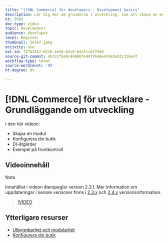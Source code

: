 ```yaml
---
title: "[!DNL Commerce] for developers - Development basics"
description: Lär dig mer om grunderna i utveckling, som att skapa en modul, konfigurera din butik, DI-åtgärder och ett exempel på frontkontrollenhet.
kt: 5695
doc-type: video
topic: Development
audience: developer
level: Beginner
thumbnail: 36197.jpeg
activity: use
exl-id: f27b31b7-6226-4e58-b2c0-6dafcc677940
source-git-commit: 4b72cf5e0c49690fe44776a6e4c682eb3c316e47
workflow-type: tm+mt
source-wordcount: '95'
ht-degree: 0%

---
```


# [!DNL Commerce] för utvecklare - Grundläggande om utveckling

I den här videon:

- Skapa en modul
- Konfigurera din butik
- DI-åtgärder
- Exempel på frontkontroll

## Videoinnehåll

>[!NOTE]
>
>Innehållet i videon återspeglar version 2.3.1. Mer information om uppdateringar i senare versioner finns i [ 2.3.x](https://devdocs.magento.com/guides/v2.3/release-notes/bk-release-notes.html) och [2.4.x](https://devdocs.magento.com/guides/v2.4/release-notes/bk-release-notes.html) versionsinformation.

>[!VIDEO](https://video.tv.adobe.com/v/36197?quality=12&learn=on)

## Ytterligare resurser

- [Utbyggbarhet och modularitet](https://devdocs.magento.com/guides/v2.4/architecture/extensibility.html)
- [Konfigurera din butik](https://devdocs.magento.com/cloud/configure/configuration-overview.html)
